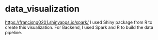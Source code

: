 # data_visualization
https://francisng0201.shinyapps.io/spark/
I used Shiny package from R to create this visualization.
For Backend, I used Spark and R to build the data pipeline. 
